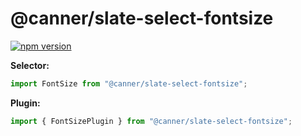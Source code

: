 # @canner/slate-select-fontsize

[![npm version](https://badge.fury.io/js/%40canner%2Fslate-select-fontsize.svg)](https://badge.fury.io/js/%40canner%2Fslate-select-fontsize)

**Selector:**

```js
import FontSize from "@canner/slate-select-fontsize";
```

**Plugin:**

```js
import { FontSizePlugin } from "@canner/slate-select-fontsize";
```

